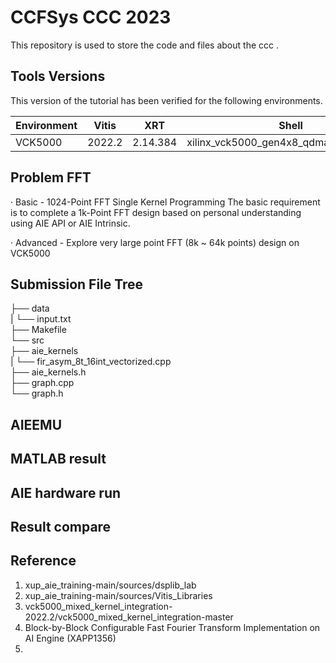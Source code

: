 # CCFSys CCC 2023
This repository is used to store the code and files about the ccc .

## Tools Versions  

This version of the tutorial has been verified for the following environments. 

| Environment  | Vitis   |    XRT   | Shell | Notes |
|--------------|---------|----------|-------|-------|
| VCK5000      | 2022.2  | 2.14.384  | xilinx_vck5000_gen4x8_qdma_2_202220_1|  |  

## Problem FFT  
· Basic - 1024-Point FFT Single Kernel Programming
 The basic requirement is to complete a 1k-Point FFT design based on personal understanding using AIE API or AIE Intrinsic.
 
· Advanced - Explore very large point FFT (8k ~ 64k points) design on VCK5000

## Submission File Tree  
├── data  
|    └── input.txt  
├── Makefile  
└── src  
   ├── aie_kernels  
   |    └── fir_asym_8t_16int_vectorized.cpp  
   ├── aie_kernels.h  
   ├── graph.cpp  
   └── graph.h  

## AIEEMU

## MATLAB result

## AIE hardware run

## Result compare

## Reference
1. xup_aie_training-main/sources/dsplib_lab
2. xup_aie_training-main/sources/Vitis_Libraries
3. vck5000_mixed_kernel_integration-2022.2/vck5000_mixed_kernel_integration-master
4. Block-by-Block Configurable Fast Fourier Transform Implementation on AI Engine (XAPP1356)
5. 
